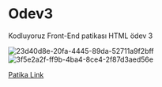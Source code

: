 # Odev3
 Kodluyoruz Front-End patikası HTML ödev 3
 
 ![23d40d8e-20fa-4445-89da-52711a9f2bff](https://user-images.githubusercontent.com/113586837/195022032-4adbc7ae-0446-4f79-8f6a-2d8f4c930954.jpg)
 ![3f5e2a2f-ff9b-4ba4-8ce4-2f87d3aed56e](https://user-images.githubusercontent.com/113586837/195022022-085f384e-afe0-473c-b390-ac4c28c7d0ae.jpg)


 

 [Patika Link](https://www.patika.dev/)
